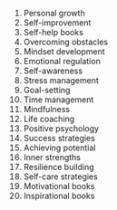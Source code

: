 1. Personal growth
2. Self-improvement
3. Self-help books
4. Overcoming obstacles
5. Mindset development
6. Emotional regulation
7. Self-awareness
8. Stress management
9. Goal-setting
10. Time management
11. Mindfulness
12. Life coaching
13. Positive psychology
14. Success strategies
15. Achieving potential
16. Inner strengths
17. Resilience building
18. Self-care strategies
19. Motivational books
20. Inspirational books

